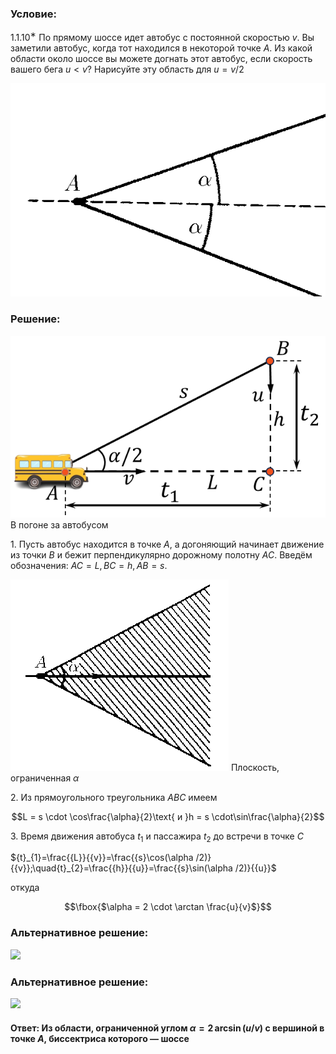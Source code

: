 ###  Условие: 

$1.1.10^{∗}$ По прямому шоссе идет автобус с постоянной скоростью $v$. Вы заметили автобус, когда тот находился в некоторой точке $A$. Из какой области около шоссе вы можете догнать этот автобус, если скорость вашего бега $u < v$? Нарисуйте эту область для $u = v/2$ 

![ К задаче 1.1.10 |604x409, 42%](../../img/1.1.10/statement.png)

###  Решение: 

![ В погоне за автобусом |632x365, 37%](../../img/1.1.10/1.1.10.png)  В погоне за автобусом 

1\. Пусть автобус находится в точке $А$, а догоняющий начинает движение из точки $В$ и бежит перпендикулярно дорожному полотну $АС$. Введём обозначения: $АС = L, BC = h, AB = s.$ 

![ Плоскость, ограниченная $\alpha$ |349x306, 34%](../../img/1.1.10/sol.png)  Плоскость, ограниченная $\alpha$ 

2\. Из прямоугольного треугольника $АВС$ имеем 

$$L = s \cdot \cos\frac{\alpha}{2}\text{ и }h = s \cdot\sin\frac{\alpha}{2}$$ 

3\. Время движения автобуса $t_1$ и пассажира $t_2$ до встречи в точке $С$ 

${t}_{1}=\frac{{L}}{{v}}=\frac{{s}\cos(\alpha /2)}{{v}};\quad{t}_{2}=\frac{{h}}{{u}}=\frac{{s}\sin(\alpha /2)}{{u}}$ 

откуда 

$$\fbox{$\alpha = 2 \cdot \arctan \frac{u}{v}$}$$ 

###  Альтернативное решение: 

![](https://www.youtube.com/embed/h2WIR9OVl9o) 

###  Альтернативное решение: 

![](https://www.youtube.com/embed/zf1fcI9AHME) 

####  Ответ: Из области, ограниченной углом $\alpha = 2 \,\arcsin (u/v)$ с вершиной в точке $A$, биссектриса которого — шоссе 

  

